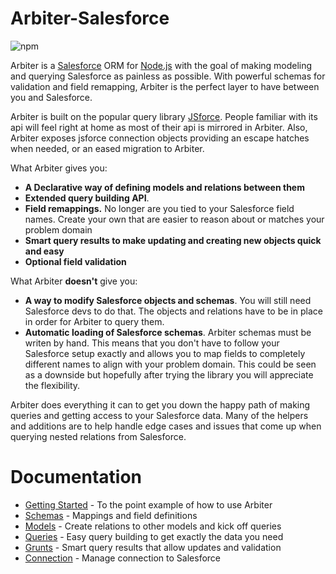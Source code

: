 # Arbiter-Salesforce
![npm](https://img.shields.io/npm/v/arbiter-salesforce.svg)

Arbiter is a [Salesforce](https://www.salesforce.com/) ORM for [Node.js](https://nodejs.org) with the goal of making modeling and querying Salesforce as painless as possible. With powerful schemas for validation and field remapping, Arbiter is the perfect layer to have between you and Salesforce.

Arbiter is built on the popular query library [JSforce](https://jsforce.github.io/). People familiar with its api will feel right at home as most of their api is mirrored in Arbiter. Also, Arbiter exposes jsforce connection objects providing an escape hatches when needed, or an eased migration to Arbiter.

What Arbiter gives you:
* **A Declarative way of defining models and relations between them**
* **Extended query building API**.
* **Field remappings.** No longer are you tied to your Salesforce field names. Create your own that are easier to reason about or matches your problem domain
* **Smart query results to make updating and creating new objects quick and easy**
* **Optional field validation**

What Arbiter **doesn't** give you:
* **A way to modify Salesforce objects and schemas**. You will still need Salesforce devs to do that. The objects and relations have to be in place in order for Arbiter to query them.
* **Automatic loading of Salesforce schemas**. Arbiter schemas must be writen by hand. This means that you don't have to follow your Salesforce setup exactly and allows you to map fields to completely different names to align with your problem domain. This could be seen as a downside but hopefully after trying the library you will appreciate the flexibility.

Arbiter does everything it can to get you down the happy path of making queries and getting access to your Salesforce data. Many of the helpers and additions are to help handle edge cases and issues that come up when querying nested relations from Salesforce.

# Documentation
* [Getting Started](docs/getting-started.md) - To the point example of how to use Arbiter
* [Schemas](docs/schemas.md) - Mappings and field definitions
* [Models](docs/models.md) - Create relations to other models and kick off queries
* [Queries](docs/queries.md) - Easy query building to get exactly the data you need
* [Grunts](docs/grunts.md) - Smart query results that allow updates and validation
* [Connection](docs/connection.md) - Manage connection to Salesforce

